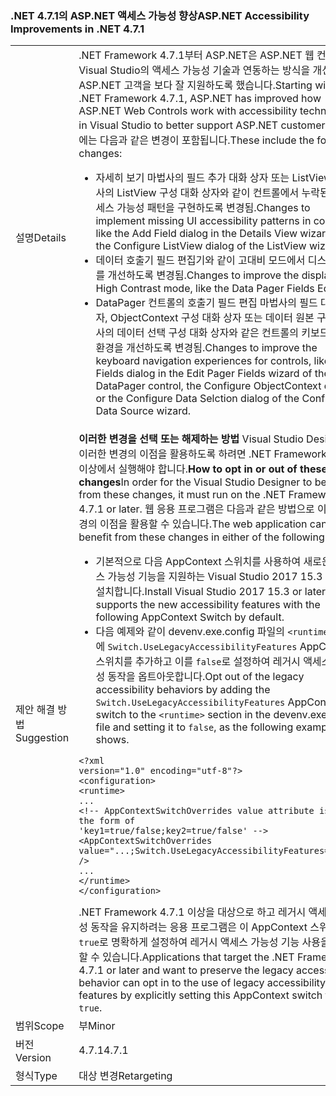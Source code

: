 ### <a name="aspnet-accessibility-improvements-in-net-471"></a><span data-ttu-id="23959-101">.NET 4.7.1의 ASP.NET 액세스 가능성 향상</span><span class="sxs-lookup"><span data-stu-id="23959-101">ASP.NET Accessibility Improvements in .NET 4.7.1</span></span>

|   |   |
|---|---|
|<span data-ttu-id="23959-102">설명</span><span class="sxs-lookup"><span data-stu-id="23959-102">Details</span></span>|<span data-ttu-id="23959-103">.NET Framework 4.7.1부터 ASP.NET은 ASP.NET 웹 컨트롤이 Visual Studio의 액세스 가능성 기술과 연동하는 방식을 개선하여 ASP.NET 고객을 보다 잘 지원하도록 했습니다.</span><span class="sxs-lookup"><span data-stu-id="23959-103">Starting with the .NET Framework 4.7.1, ASP.NET has improved how ASP.NET Web Controls work with accessibility technology in Visual Studio to better support ASP.NET customers.</span></span>  <span data-ttu-id="23959-104">여기에는 다음과 같은 변경이 포함됩니다.</span><span class="sxs-lookup"><span data-stu-id="23959-104">These include the following changes:</span></span><ul><li><span data-ttu-id="23959-105">자세히 보기 마법사의 필드 추가 대화 상자 또는 ListView 마법사의 ListView 구성 대화 상자와 같이 컨트롤에서 누락된 UI 액세스 가능성 패턴을 구현하도록 변경됨.</span><span class="sxs-lookup"><span data-stu-id="23959-105">Changes to implement missing UI accessibility patterns in controls, like the Add Field dialog in the Details View wizard, or the Configure ListView dialog of the ListView wizard.</span></span></li><li><span data-ttu-id="23959-106">데이터 호출기 필드 편집기와 같이 고대비 모드에서 디스플레이를 개선하도록 변경됨.</span><span class="sxs-lookup"><span data-stu-id="23959-106">Changes to improve the display in High Contrast mode, like the Data Pager Fields Editor.</span></span></li><li><span data-ttu-id="23959-107">DataPager 컨트롤의 호출기 필드 편집 마법사의 필드 대화 상자, ObjectContext 구성 대화 상자 또는 데이터 원본 구성 마법사의 데이터 선택 구성 대화 상자와 같은 컨트롤의 키보드 탐색 환경을 개선하도록 변경됨.</span><span class="sxs-lookup"><span data-stu-id="23959-107">Changes to improve the keyboard navigation experiences for controls, like the Fields dialog in the Edit Pager Fields wizard of the DataPager control, the Configure ObjectContext dialog, or the Configure Data Selction dialog of the Configure Data Source wizard.</span></span></li></ul>|
|<span data-ttu-id="23959-108">제안 해결 방법</span><span class="sxs-lookup"><span data-stu-id="23959-108">Suggestion</span></span>|<span data-ttu-id="23959-109"><strong>이러한 변경을 선택 또는 해제하는 방법</strong> Visual Studio Designer가 이러한 변경의 이점을 활용하도록 하려면 .NET Framework 4.7.1 이상에서 실행해야 합니다.</span><span class="sxs-lookup"><span data-stu-id="23959-109"><strong>How to opt in or out of these changes</strong>In order for the Visual Studio Designer to benefit from these changes, it must run on the .NET Framework 4.7.1 or later.</span></span> <span data-ttu-id="23959-110">웹 응용 프로그램은 다음과 같은 방법으로 이러한 변경의 이점을 활용할 수 있습니다.</span><span class="sxs-lookup"><span data-stu-id="23959-110">The web application can benefit from these changes in either of the following ways:</span></span><ul><li><span data-ttu-id="23959-111">기본적으로 다음 AppContext 스위치를 사용하여 새로운 액세스 가능성 기능을 지원하는 Visual Studio 2017 15.3 이상을 설치합니다.</span><span class="sxs-lookup"><span data-stu-id="23959-111">Install Visual Studio 2017 15.3 or later, which supports the new accessibility features with the following AppContext Switch by default.</span></span></li><li><span data-ttu-id="23959-112">다음 예제와 같이 devenv.exe.config 파일의 <code>&lt;runtime&gt;</code> 섹션에 <code>Switch.UseLegacyAccessibilityFeatures</code> AppContext 스위치를 추가하고 이를 <code>false</code>로 설정하여 레거시 액세스 가능성 동작을 옵트아웃합니다.</span><span class="sxs-lookup"><span data-stu-id="23959-112">Opt out of the legacy accessibility behaviors by adding the <code>Switch.UseLegacyAccessibilityFeatures</code> AppContext switch to the <code>&lt;runtime&gt;</code> section in the devenv.exe.config file and setting it to <code>false</code>, as the following example shows.</span></span></li></ul><pre><code class="language-xml">&lt;?xml version=&quot;1.0&quot; encoding=&quot;utf-8&quot;?&gt;&#13;&#10;&lt;configuration&gt;&#13;&#10;&lt;runtime&gt;&#13;&#10;...&#13;&#10;&lt;!-- AppContextSwitchOverrides value attribute is in the form of &#39;key1=true/false;key2=true/false&#39;  --&gt;&#13;&#10;&lt;AppContextSwitchOverrides value=&quot;...;Switch.UseLegacyAccessibilityFeatures=false&quot; /&gt;&#13;&#10;...&#13;&#10;&lt;/runtime&gt;&#13;&#10;&lt;/configuration&gt;&#13;&#10;</code></pre><span data-ttu-id="23959-113">.NET Framework 4.7.1 이상을 대상으로 하고 레거시 액세스 가능성 동작을 유지하려는 응용 프로그램은 이 AppContext 스위치를 <code>true</code>로 명확하게 설정하여 레거시 액세스 가능성 기능 사용을 옵트인할 수 있습니다.</span><span class="sxs-lookup"><span data-stu-id="23959-113">Applications that target the .NET Framework 4.7.1 or later and want to preserve the legacy accessibility behavior can opt in to the use of legacy accessibility features by explicitly setting this AppContext switch to <code>true</code>.</span></span>|
|<span data-ttu-id="23959-114">범위</span><span class="sxs-lookup"><span data-stu-id="23959-114">Scope</span></span>|<span data-ttu-id="23959-115">부</span><span class="sxs-lookup"><span data-stu-id="23959-115">Minor</span></span>|
|<span data-ttu-id="23959-116">버전</span><span class="sxs-lookup"><span data-stu-id="23959-116">Version</span></span>|<span data-ttu-id="23959-117">4.7.1</span><span class="sxs-lookup"><span data-stu-id="23959-117">4.7.1</span></span>|
|<span data-ttu-id="23959-118">형식</span><span class="sxs-lookup"><span data-stu-id="23959-118">Type</span></span>|<span data-ttu-id="23959-119">대상 변경</span><span class="sxs-lookup"><span data-stu-id="23959-119">Retargeting</span></span>|

